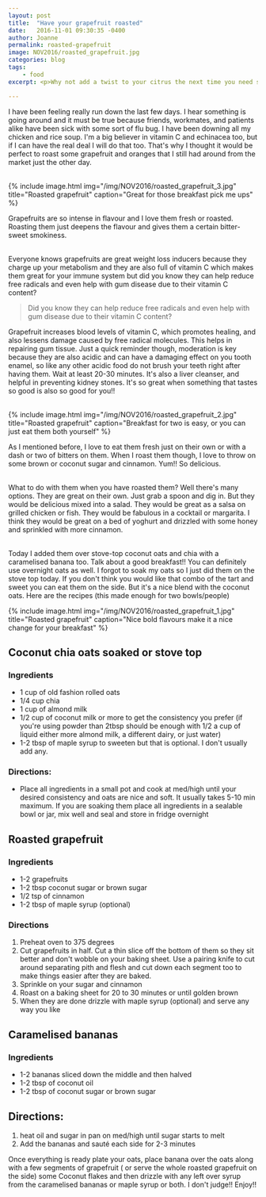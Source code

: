 ```yaml
---
layout: post
title:  "Have your grapefruit roasted"
date:   2016-11-01 09:30:35 -0400
author: Joanne
permalink: roasted-grapefruit
image: NOV2016/roasted_grapefruit.jpg
categories: blog
tags:
    - food
excerpt: <p>Why not add a twist to your citrus the next time you need some natural Vitamin C</p>

---
```


I have been feeling really run down the last few days.  I hear something is going around and it must be true because friends, workmates, and patients alike have been sick with some sort of flu bug.  I have been downing all my chicken and rice soup. I'm a big believer in vitamin C and echinacea too, but if I can have the real deal I will do that too. That's why I thought it would be perfect to roast some grapefruit and oranges that I still had around from the market just the other day.  
<br>

{% include image.html
            img="/img/NOV2016/roasted_grapefruit_3.jpg"
            title="Roasted grapefruit"
            caption="Great for those breakfast pick me ups" %}

Grapefruits are so intense in flavour and I love them fresh or roasted. Roasting them just deepens the flavour and gives them a certain bitter-sweet smokiness.
<br><br>

Everyone knows grapefruits are great weight loss inducers because they charge up your metabolism and they are also full of vitamin C which makes them great for your immune system but did you know they can help reduce free radicals and even help with gum disease due to their vitamin C content?  

> Did you know they can help reduce free radicals and even help with gum disease due to their vitamin C content?

Grapefruit increases blood levels of vitamin C, which promotes healing, and also lessens damage caused by free radical molecules. This helps in repairing gum tissue.  Just a quick reminder though, moderation is key because they are also acidic and can have a damaging effect on you tooth enamel, so like any other acidic food do not brush your teeth right after having them.  Wait at least 20-30 minutes.  It's also a liver cleanser, and helpful in preventing kidney stones. It's so great when something that tastes so good is also so good for you!!
<br><br>

{% include image.html
            img="/img/NOV2016/roasted_grapefruit_2.jpg"
            title="Roasted grapefruit"
            caption="Breakfast for two is easy, or you can just eat them both yourself" %}

As I mentioned before, I love to eat them fresh just on their own or with a dash or two of bitters on them.   When I roast them though, I love to throw on some brown or coconut sugar and cinnamon. Yum!! So delicious.  
<br>

What to do with them when you have roasted them? Well there's many options.  They are great on their own.  Just grab a spoon and dig in.  But they would be delicious  mixed into a salad.  They would be great as a salsa on grilled chicken or fish. They would be fabulous in a cocktail or margarita.  I think they would be great on a bed of yoghurt and drizzled with some honey and sprinkled with more cinnamon.  
<br>

Today I added them over stove-top coconut oats and chia with a caramelised banana too. Talk about a good breakfast!!  You can definitely use overnight oats as well.  I forgot to soak my oats so I just did them on the stove top today. If you don't think you would like that combo of the tart and sweet you can eat them on the side. But it's a nice blend with the coconut oats. Here are the recipes (this made enough for two bowls/people)
<br>

{% include image.html
            img="/img/NOV2016/roasted_grapefruit_1.jpg"
            title="Roasted grapefruit"
            caption="Nice bold flavours make it a nice change for your breakfast" %}

## Coconut chia oats soaked or stove top

### Ingredients
* 1 cup of old fashion rolled oats
* 1/4 cup chia
* 1 cup of almond milk
* 1/2 cup of coconut milk or more to get the consistency you prefer (if you're using powder than 2tbsp should be enough with 1/2 a cup of liquid either more almond milk, a different dairy, or just water)
* 1-2 tbsp of maple syrup to sweeten but that is optional. I don't usually add any.

### Directions:
* Place all ingredients in a small pot and cook at med/high until your desired consistency and oats are nice and soft.  It usually takes 5-10 min maximum.  If you are soaking them place all ingredients in a sealable bowl or jar, mix well and seal and store in fridge overnight

## Roasted grapefruit

### Ingredients
* 1-2 grapefruits
* 1-2 tbsp coconut sugar or brown sugar
* 1/2 tsp of cinnamon
* 1-2 tbsp of maple syrup (optional)

### Directions
1. Preheat oven to 375 degrees
1. Cut grapefruits in half. Cut a thin slice off the bottom of them so they sit better and don't wobble on your baking sheet.  Use a pairing knife to cut around separating pith and flesh and cut down each segment too to make things easier after they are baked.  
1. Sprinkle on your sugar and cinnamon
1. Roast on a baking sheet for 20 to 30 minutes or until golden brown
1. When they are done drizzle with maple syrup (optional) and serve any way you like

## Caramelised bananas

### Ingredients
* 1-2 bananas sliced down the middle and then halved
* 1-2 tbsp of coconut oil
* 1-2 tbsp of coconut sugar or brown sugar

## Directions:
1. heat oil and sugar in pan on med/high until sugar starts to melt
1. Add the bananas and sauté each side for 2-3 minutes

Once everything is ready plate your oats, place banana over the oats along with a few segments of grapefruit ( or serve the whole roasted grapefruit on the side) some Coconut flakes and then drizzle with any left over syrup from the caramelised bananas or maple syrup or both. I don't judge!! Enjoy!!
